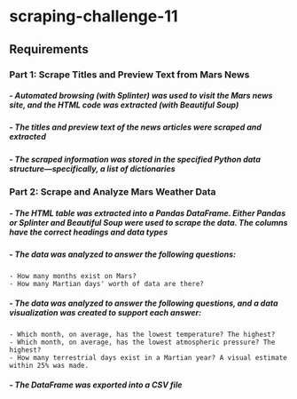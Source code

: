 # scraping-challenge-11

## Requirements

### Part 1: Scrape Titles and Preview Text from Mars News

##### - Automated browsing (with Splinter) was used to visit the Mars news site, and the HTML code was extracted (with Beautiful Soup)
##### - The titles and preview text of the news articles were scraped and extracted
##### - The scraped information was stored in the specified Python data structure—specifically, a list of dictionaries

### Part 2: Scrape and Analyze Mars Weather Data

##### - The HTML table was extracted into a Pandas DataFrame. Either Pandas or Splinter and Beautiful Soup were used to scrape the data. The columns have the correct headings and data types
##### - The data was analyzed to answer the following questions:
    - How many months exist on Mars?
    - How many Martian days' worth of data are there?
##### - The data was analyzed to answer the following questions, and a data visualization was created to support each answer:
    - Which month, on average, has the lowest temperature? The highest?
    - Which month, on average, has the lowest atmospheric pressure? The highest?
    - How many terrestrial days exist in a Martian year? A visual estimate within 25% was made.
##### - The DataFrame was exported into a CSV file
